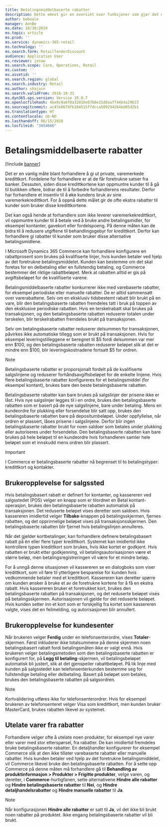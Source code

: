 ```yaml
---
title: Betalingsmiddelbaserte rabatter
description: Dette emnet gir en oversikt over funksjoner som gjør det mulig for forhandlerne å konfigurere rabatter for bestemte betalingsmidler.
author: bebeale
manager: AnnBe
ms.date: 10/30/2019
ms.topic: article
ms.prod: ''
ms.service: dynamics-365-retail
ms.technology: ''
ms.search.form: RetailTenderDiscount
audience: Application User
ms.reviewer: josaw
ms.search.scope: Core, Operations, Retail
ms.custom: ''
ms.assetid: ''
ms.search.region: global
ms.search.industry: Retail
ms.author: shajain
ms.search.validFrom: 2018-10-31
ms.dyn365.ops.version: Version 10.0.7
ms.openlocfilehash: 4be0c9a6f0a32016e07b8e31d0aaff44b4a29623
ms.sourcegitcommit: ac47e8679fb104515f7dcca509294264bd05d2b1
ms.translationtype: HT
ms.contentlocale: nb-NO
ms.lasthandoff: 06/15/2020
ms.locfileid: "3454666"
---
```

# <a name="tender-based-discounts"></a>Betalingsmiddelbaserte rabatter

[!include [banner](includes/banner.md)]


Det er en vanlig måte blant forhandlere å gi ut private, varemerkede kredittkort. Fordelene for forhandlere er at de får foretrukne satser fra banker. Dessuten, siden disse kredittkortene kan oppmuntre kunder til å gå til butikken oftere, bidrar de til å forbedre forhandlerens resultater. Derfor har forhandlere et insentiv til å øke kundens bruk av sine varemerkekredittkort. For å oppnå dette målet gir de ofte ekstra rabatter til kunder som bruker disse kredittkortene.

Det kan også hende at forhandlere som ikke leverer varemerkekredittkort, vil oppmuntre kunder til å betale ved å bruke andre betalingsmidler, for eksempel kontanter, gavekort eller fordelspoeng. På denne måten kan de bidra til å redusere utgiftene til behandlingsgebyr for kredittkort. Derfor kan forhandlere gi rabatter til kunder som bruker disse alternative betalingsmidlene.

I Microsoft Dynamics 365 Commerce kan forhandlere konfigurere en rabattprosent som brukes på kvalifiserte linjer, hvis kunden betaler ved hjelp av det foretrukne betalingsmiddelet. Kunden kan bestemme om det skal foretas for en delbetaling eller en fullstendig betaling, og Commerce bestemmer det riktige rabattbeløpet. Merk at rabatten alltid er gis på avgiftsbeløpet for de kvalifiserte varene.

Betalingsmiddelbaserte rabatter konkurrerer ikke med varebaserte rabatter, for eksempel periodiske eller manuelle rabatter. De er alltid sammensatt over varerabattene. Selv om en eksklusiv tidsbestemt rabatt blir brukt på en vare, blir den betalingsbaserte rabatten fremdeles tatt i bruk på toppen av den eksklusive periodiske rabatten. Hvis en terskelrabatt skal brukes på transaksjonen, og den betalingsbaserte rabatten reduserer totalen under terskelen, blir terskelrabatten fremdeles brukt på transaksjonen.

Selv om betalingsbaserte rabatter reduserer delsummen for transaksjonen, påvirkes ikke automatiske tillegg som er brukt på transaksjonen. Hvis for eksempel leveringstilleggene er beregnet til $5 fordi delsummen var mer enn $100, og den betalingsbaserte rabatten reduserer beløpet slik at det er mindre enn $100, blir leveringskostnadene fortsatt $5 for ordren.


> [!NOTE]
> Betalingsbaserte rabatter er proporsjonalt fordelt på de kvalifiserte salgslinjene og reduserer forhåndsavgiftsbeløpet for de enkelte linjene. Hvis flere betalingsbaserte rabatter konfigureres for et betalingsmiddel (for eksempel kontant), brukes bare den beste betalingsbaserte rabatten.

Betalingsbaserte rabatter kan bare brukes på salgslinjer der prisene ikke er låst. Hvis nye salgslinjer legges til i en ordre, brukes den betalingsbaserte rabatten som er basert på de nye salgslinjene, bare under betaling. Mens en kundeordre for plukking eller forsendelse blir satt opp, brukes den betalingsbaserte rabatten bare på depositumbeløpet. Under oppfyllelse, når ordren er plassert, låses prisene i salgslinjene. Derfor blir ingen betalingsbaserte rabatter brukt for noen saldoer som betales under plukking eller autoriseres under forsendelse. Den betalingsbaserte rabatten kan bare brukes på hele beløpet til en kundeordre hvis forhandleren samler hele beløpet som et innskudd mens ordren blir plassert.

> [!IMPORTANT]
> I Commerce er betalingsbaserte rabatter nå begrenset til to betalingstyper: kredittkort og kontakter.

## <a name="pos-user-experience"></a>Brukeropplevelse for salgssted

Hvis betalingsbasert rabatt er definert for kontanter, og kassereren ved salgsstedet (POS) velger en knapp som er tilordnet en Betal kontant-operasjon, brukes den betalingsbaserte rabatten automatisk på transaksjonen. Det reduserte beløpet vises deretter som saldoen. Hvis kassereren imidlertid velger **Tilbake**-knappen på betalingsskjermen, fjernes rabatten, og det opprinnelige beløpet vises på transaksjonsskjermen. Den betalingsbaserte rabatten blir fjernet hvis betalingslinjen annulleres.

Når det gjelder kortbetalinger, kan forhandlere definere betalingsbasert rabatt på én eller flere typer kredittkort. Systemet kan imidlertid ikke kontrollere typen kredittkort som brukes, hvis ikke kortet er godkjent. Hvis rabatten er brukt etter godkjenning, vil betalingsautorisasjonen være et større beløp, men betalingsregistreringen vil være for et mindre beløp.

For å unngå denne situasjonen vil kassereren se en dialogboks som viser kredittkort, som vil føre til ytterligere besparelse for kunden hvis vedkommende betaler med et kredittkort. Kassereren kan deretter spørre om kunden ønsker å bruke et av de foretrukne kortene for å få en ekstra rabatt. Hvis kassereren bruker et foretrukket kort, brukes den betalingsbaserte rabatten på transaksjonen, og det reduserte beløpet vises på betalingsskjermen. Autorisasjonen vil gjelde for det reduserte beløpet. Hvis kunden setter inn et kort som er forskjellig fra kortet som kassereren valgte, vises det en feilmelding, og autorisasjonen blir annullert.


## <a name="call-center-user-experience"></a>Brukeropplevelse for kundesenter

Når brukeren velger **Ferdig** under en telefonsenterordre, vises **Totaler**-skjermen. Først inkluderer ikke totalsummene på denne skjermen noen betalingsbasert rabatt fordi betalingsmåten ikke er valgt ennå. Hvis brukeren velger betalingsmetoden som den betalingsbaserte rabatten er konfigurert for, på **Legg til betaling**-skjermen, vil betalingsbeløpet automatisk bli justert, slik at det gjenspeiler rabattbeløpet. På lik linje med kunden på salgsstedet kan telefonsenterkunden bestemme seg for fullstendige betaling eller delbetaling. Basert på beløpet som betales, brukes den betalingsbaserte rabatten på salgsordren.

> [!NOTE]
> Kortvalidering utføres ikke for telefonsenterordrer. Hvis for eksempel brukeren av telefonsenteret velger Visa som kredittkort, men kunden bruker MasterCard, brukes rabatten likevel av systemet.

## <a name="exclude-items-from-discounts"></a>Utelate varer fra rabatter

Forhandlere velger ofte å utelate noen produkter, for eksempel nye varer eller varer med stor etterspørsel, fra rabatter. De kan imidlertid fremdeles bruke betalingsbaserte rabatter. En detaljhandler konfigurerer for eksempel Commerce slik at den ikke tillater varebaserte rabatter eller manuelle rabatter. Hvis kunden betaler ved hjelp av det foretrukne betalingsmiddelet, vil Commerce likevel bruke den betalingsbaserte rabatten. For å sette opp Commerce på denne måten må forhandlere gå til **Behandling av produktinformasjon > Produkter > Frigitte produkter**, velge varen, og deretter, i **Commerce**-hurtigfanen, sette alternativene **Hindre alle rabatter** og **Hindre betalingsbaserte rabatter** til **Nei**, og **Hindre detaljhandelsrabatter** og **Hindre manuelle rabatter** til **Ja**.

> [!NOTE]
> Når konfigurasjonen **Hindre alle rabatter** er satt til **Ja**, vil det ikke bli brukt noen rabatter på produktet. Ikke engang betalingsbaserte rabatter vil bli brukt.
